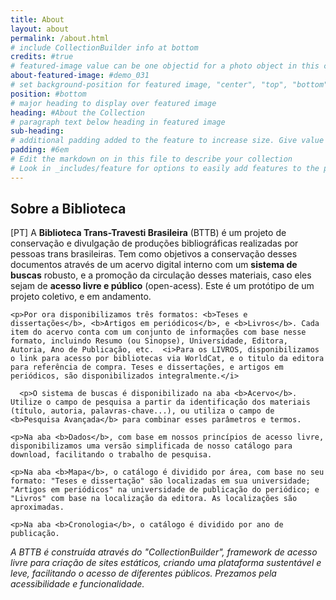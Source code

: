 ```yaml
---
title: About
layout: about
permalink: /about.html
# include CollectionBuilder info at bottom
credits: #true
# featured-image value can be one objectid for a photo object in this collection, a relative path to an image in this project, or a full url to any image. If left blank, no featured image will appear at top of About page.
about-featured-image: #demo_031
# set background-position for featured image, "center", "top", "bottom"
position: #bottom
# major heading to display over featured image
heading: #About the Collection
# paragraph text below heading in featured image
sub-heading: 
# additional padding added to the feature to increase size. Give value in em or px, e.g. "5em".
padding: #6em
# Edit the markdown on in this file to describe your collection
# Look in _includes/feature for options to easily add features to the page
---
```


## Sobre a Biblioteca

<html>
    <p>[PT] A <b>Biblioteca Trans-Travesti Brasileira</b> (BTTB) é um projeto de conservação e divulgação de produções bibliográficas realizadas por pessoas trans brasileiras. Tem como objetivos a conservação desses documentos através de um acervo digital interno com um <b>sistema de buscas</b> robusto, e a promoção da circulação desses materiais, caso eles sejam de <b>acesso livre e público</b> (open-acess). Este é um protótipo de um projeto coletivo, e em andamento. 
      
    <p>Por ora disponibilizamos três formatos: <b>Teses e dissertações</b>, <b>Artigos em periódicos</b>, e <b>Livros</b>. Cada item do acervo conta com um conjunto de informações com base nesse formato, incluindo Resumo (ou Sinopse), Universidade, Editora, Autoria, Ano de Publicação, etc.  <i>Para os LIVROS, disponibilizamos o link para acesso por bibliotecas via WorldCat, e o titulo da editora para referência de compra. Teses e dissertações, e artigos em periódicos, são disponibilizados integralmente.</i>
      
      <p>O sistema de buscas é disponibilizado na aba <b>Acervo</b>. Utilize o campo de pesquisa a partir da identificação dos materiais (título, autoria, palavras-chave...), ou utiliza o campo de <b>Pesquisa Avançada</b> para combinar esses parâmetros e termos.
      
    <p>Na aba <b>Dados</b>, com base em nossos princípios de acesso livre, disponibilizamos uma versão simplificada de nosso catálogo para download, facilitando o trabalho de pesquisa.
  
    <p>Na aba <b>Mapa</b>, o catálogo é dividido por área, com base no seu formato: "Teses e dissertação" são localizadas em sua universidade; "Artigos em periódicos" na universidade de publicação do periódico; e "Livros" com base na localização da editora. As localizações são aproximadas.
      
    <p>Na aba <b>Cronologia</b>, o catálogo é dividido por ano de publicação.
   
 <p><i>A BTTB é construída através do "CollectionBuilder", framework de acesso livre para criação de sites estáticos, criando uma plataforma sustentável e leve, facilitando o acesso de diferentes públicos. Prezamos pela acessibilidade e funcionalidade.</i>